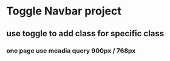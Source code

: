 # Toggle Navbar project
## use toggle to add class for specific class
### one page use meadia query 900px / 768px   